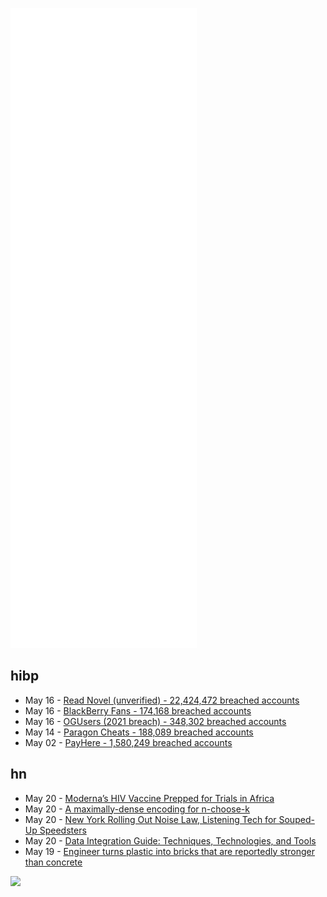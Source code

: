 ![Metrics](https://raw.githubusercontent.com/phixion/phixion/master/metrics.svg)

## hibp

<!--
for https://github.com/phixion/phixion/blob/main/.github/workflows/feeds.yml
-->
<!--START_SECTION:haveibeenpwnd-->
- May 16 - [Read Novel (unverified) - 22,424,472 breached accounts](https://haveibeenpwned.com/PwnedWebsites#ReadNovel)
- May 16 - [BlackBerry Fans - 174,168 breached accounts](https://haveibeenpwned.com/PwnedWebsites#BlackBerryFans)
- May 16 - [OGUsers (2021 breach) - 348,302 breached accounts](https://haveibeenpwned.com/PwnedWebsites#OGUsers2021)
- May 14 - [Paragon Cheats - 188,089 breached accounts](https://haveibeenpwned.com/PwnedWebsites#ParagonCheats)
- May 02 - [PayHere - 1,580,249 breached accounts](https://haveibeenpwned.com/PwnedWebsites#PayHere)
<!--END_SECTION:haveibeenpwnd-->

## hn

<!--
for https://github.com/phixion/phixion/blob/main/.github/workflows/feeds.yml
-->
<!--START_SECTION:hn-->
- May 20 - [Moderna’s HIV Vaccine Prepped for Trials in Africa](https://pharmaphorum.com/news/modernas-hiv-vaccine-prepped-for-trials-in-africa/)
- May 20 - [A maximally-dense encoding for n-choose-k](https://www.farside.org.uk/201311/encoding_n_choose_k)
- May 20 - [New York Rolling Out Noise Law, Listening Tech for Souped-Up Speedsters](https://www.thecity.nyc/2022/2/24/22949795/new-york-rolling-out-noise-law-listening-tech-for-souped-up-speedsters)
- May 20 - [Data Integration Guide: Techniques, Technologies, and Tools](https://airbyte.com/blog/data-integration)
- May 19 - [Engineer turns plastic into bricks that are reportedly stronger than concrete](https://peopleofcolorintech.com/break-into-tech/trash-has-value-black-woman-engineer-turns-plastic-into-bricks-that-are-reportedly-stronger-than-concrete/)
<!--END_SECTION:hn-->

<!--
for https://yhype.me
-->
![](https://hit.yhype.me/github/profile?user_id=13013670)
